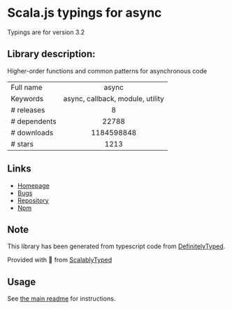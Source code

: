 
# Scala.js typings for async

Typings are for version 3.2

## Library description:
Higher-order functions and common patterns for asynchronous code

|                    |                 |
| ------------------ | :-------------: |
| Full name          | async |
| Keywords           | async, callback, module, utility |
| # releases         | 8 |
| # dependents       | 22788 |
| # downloads        | 1184598848 |
| # stars            | 1213 |

## Links
- [Homepage](https://caolan.github.io/async/)
- [Bugs](https://github.com/caolan/async/issues)
- [Repository](https://github.com/caolan/async)
- [Npm](https://www.npmjs.com/package/async)
    


## Note
This library has been generated from typescript code from [DefinitelyTyped](https://definitelytyped.org).

Provided with :purple_heart: from [ScalablyTyped](https://github.com/oyvindberg/ScalablyTyped)

## Usage
See [the main readme](../../readme.md) for instructions.


